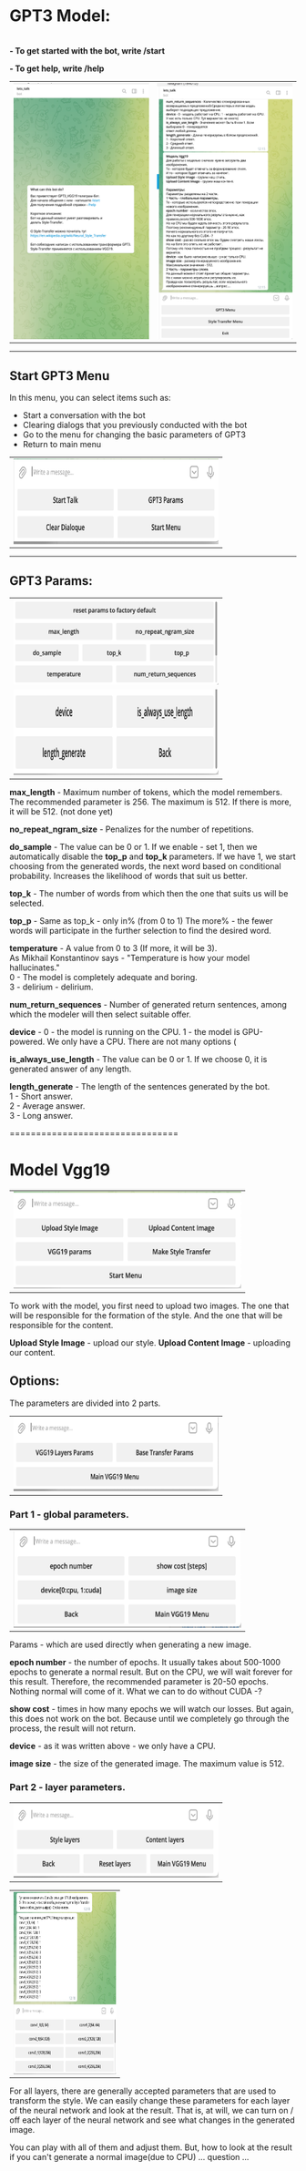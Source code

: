 # GPT3 Model:
<br>
<b>- To get started with the bot, write /start</b>

<b>- To get help, write /help</b>


<table>
<tbody>
<tr>
<td ><img src="/images/img1.png" alt="greeting" width="250" height="450" /></td>
<td ><img src="/images/img2.png" alt="/help" width="250" height="450" /></td>
</tr>
</tbody>
</table>

---
## Start GPT3 Menu
In this menu, you can select items such as:
- Start a conversation with the bot
- Clearing dialogs that you previously conducted with the bot
- Go to the menu for changing the basic parameters of GPT3
- Return to main menu

<table>
<tbody>
<tr>
<td align="center"><img src="/images/img3.png" alt="greeting" width="360" height="150" /></td>
</tr>
</tbody>
</table>

---


## GPT3 Params:
<table>
<tbody>
<tr>
<td align="center"><img src="/images/img4.png" alt="greeting" width="360" height="150" /></td>
</tr>
<tr>
<td align="center"><img src="/images/img5.png" alt="greeting" width="360" height="150" /></td>
</tr>
</tbody>
</table>

<b>max_length</b> - Maximum number of tokens, which the model remembers.
The recommended parameter is 256. The maximum is 512. 
If there is more, it will be 512. (not done yet)

<b>no_repeat_ngram_size</b> - Penalizes for the number of repetitions.

<b>do_sample</b> - The value can be 0 or 1.
If we enable - set 1, then we automatically disable the <b>top_p</b> and <b>top_k</b> parameters.
If we have 1, we start choosing from the generated words, the next word based on conditional probability.
Increases the likelihood of words that suit us better.

<b>top_k</b> - The number of words from which then the one that suits us will be selected.

<b>top_p</b> - Same as top_k - only in% (from 0 to 1)
The more% - the fewer words will participate in the further selection to find the desired word.

<b>temperature</b> - A value from 0 to 3 (If more, it will be 3). <br>
As Mikhail Konstantinov says - "Temperature is how your model hallucinates."\
0 - The model is completely adequate and boring.\
3 - delirium - delirium.

<b>num_return_sequences</b> - Number of generated return sentences, among which the modeler will then select suitable offer.

<b>device</b> - 0 - the model is running on the CPU. 1 - the model is GPU-powered.
We only have a CPU. There are not many options (

<b>is_always_use_length</b> - The value can be 0 or 1. If we choose 0, it is generated
answer of any length.

<b>length_generate</b> - The length of the sentences generated by the bot.\
1 - Short answer.\
2 - Average answer.\
3 - Long answer.

================================

# Model Vgg19

<table>
<tbody>
<tr>
<td align="center"><img src="/images/img6.png" alt="greeting" width="400" height="170" /></td>
</tr>
</tbody>
</table>

To work with the model, you first need to upload two images.
The one that will be responsible for the formation of the style.
And the one that will be responsible for the content.

<b>Upload Style Image</b> - upload our style.
<b>Upload Content Image</b> - uploading our content.

## Options:
The parameters are divided into 2 parts.

<table>
<tbody>
<tr>
<td align="center"><img src="/images/img7.png" alt="greeting" width="360" height="130" /></td>
</tr>
</tbody>
</table>


### Part 1 - global parameters.

<table>
<tbody>
<tr>
<td align="center"><img src="/images/img10.png" alt="greeting" width="400" height="170" /></td>
</tr>
</tbody>
</table>

Params - which are used directly when generating a new image.

**epoch number** - the number of epochs.
It usually takes about 500-1000 epochs to generate a normal result.
But on the CPU, we will wait forever for this result.
Therefore, the recommended parameter is 20-50 epochs.
Nothing normal will come of it.
What we can to do without CUDA -?

**show cost** - times in how many epochs we will watch our losses.
But again, this does not work on the bot.
Because until we completely go through the process, the result will not return.

**device** - as it was written above - we only have a CPU.

**image size** - the size of the generated image. The maximum value is 512.


### Part 2 - layer parameters.

<table>
<tbody>
<tr>
<td align="center"><img src="/images/img8.png" alt="greeting" width="360" height="130" /></td>
</tr>
</tbody>
</table>

<table>
<tbody>
<tr>
<td align="center"><img src="/images/img9.png" alt="greeting" width="180" height="320" /></td>
</tr>
</tbody>
</table>

For all layers, there are generally accepted parameters that are used to transform the style.
We can easily change these parameters for each layer of the neural network and look at the result.
That is, at will, we can turn on / off each layer of the neural network and see what changes in the generated image.

You can play with all of them and adjust them.
But, how to look at the result if you can't generate a normal image(due to CPU) ... question ...